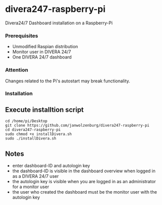 # divera247-raspberry-pi
Divera24/7 Dashboard installation on a Raspberry-Pi

### Prerequisites
- Unmodified Raspian distribution
- Monitor user in DIVERA 24/7
- One DIVERA 24/7 dashboard

### Attention
Changes related to the Pi's autostart may break functionality.


### Installation

## Execute installtion script
```
cd /home/pi/Desktop
git clone https://github.com/janwolzenburg/divera247-raspberry-pi
cd divera247-raspberry-pi
sudo chmod +x installDivera.sh
sudo ./installDivera.sh
```

## Notes
- enter dashboard-ID and autologin key
- the dashboard-ID is visible in the dashboard overview when logged in as a DIVERA 24/7 user
- the autologin key is visible when you are logged in as an administrator for a monitor user
- the user who created the dashboard must be the monitor user with the autologin key

